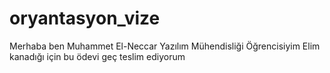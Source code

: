 # oryantasyon_vize
Merhaba ben Muhammet El-Neccar Yazılım Mühendisliği Öğrencisiyim
Elim kanadığı için bu ödevi geç teslim ediyorum 
